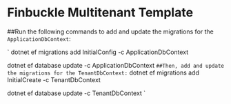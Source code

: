 # Finbuckle Multitenant Template
##Run the following commands to add and update the migrations for the `ApplicationDbContext`:

 `
dotnet ef migrations add InitialConfig -c ApplicationDbContext

dotnet ef database update -c ApplicationDbContext
`
##Then, add and update the migrations for the TenantDbContext:
`
dotnet ef migrations add InitialCreate -c TenantDbContext

dotnet ef database update -c TenantDbContext
`
